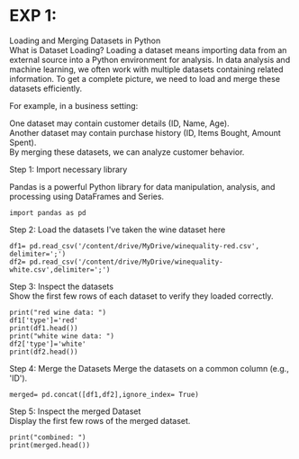 # EXP 1:
Loading and Merging Datasets in Python
<br>
What is Dataset Loading?
Loading a dataset means importing data from an external source into a Python environment for analysis.
In data analysis and machine learning, we often work with multiple datasets containing related information. To get a complete picture, we need to load and merge these datasets efficiently.

For example, in a business setting:

One dataset may contain customer details (ID, Name, Age).
<br>
Another dataset may contain purchase history (ID, Items Bought, Amount Spent).
<br>
By merging these datasets, we can analyze customer behavior.

Step 1: Import necessary library
<br>

Pandas is a powerful Python library for data manipulation, analysis, and processing using DataFrames and Series.
```
import pandas as pd
```
Step 2: Load the datasets 
I've taken the wine dataset here 
```
df1= pd.read_csv('/content/drive/MyDrive/winequality-red.csv', delimiter=';')
df2= pd.read_csv('/content/drive/MyDrive/winequality-white.csv',delimiter=';')
```
Step 3: Inspect the datasets 
<br>
Show the first few rows of each dataset to verify they loaded correctly.
```
print("red wine data: ")
df1['type']='red'
print(df1.head())
print("white wine data: ")
df2['type']='white'
print(df2.head())
```
Step 4: Merge the Datasets
Merge the datasets on a common column (e.g., 'ID').
```
merged= pd.concat([df1,df2],ignore_index= True)
```
Step 5: Inspect the merged Dataset
<br>
Display the first few rows of the merged dataset.
```
print("combined: ")
print(merged.head())
```
